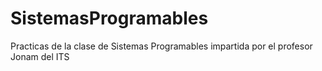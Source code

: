 # SistemasProgramables
Practicas de la clase de Sistemas Programables impartida por el profesor Jonam del ITS
